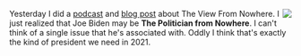<img src="http://scripting.com/images/2020/03/31/kentBrockman.png" border="0" align="right">Yesterday I did a <a href="http://scripting.com/2020/10/09/theViewFromNowhere.m4a">podcast</a> and <a href="http://scripting.com/2020/10/09/151128.html?title=packingTheCourt">blog post</a> about The View From Nowhere. I just realized that Joe Biden may be <b>The Politician from Nowhere</b>. I can't think of a single issue that he's associated with. Oddly I think that's exactly the kind of president we need in 2021.
